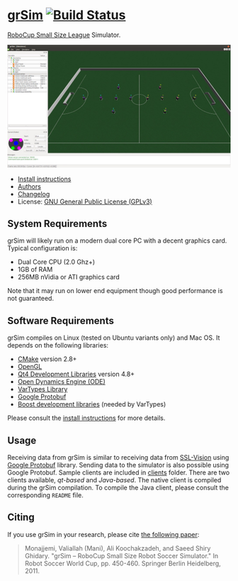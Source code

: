 
[grSim](http://github.com/mani-monaj/grSim) [![Build Status](https://travis-ci.org/RoboCup-SSL/grSim.svg?branch=master)](https://travis-ci.org/RoboCup-SSL/grSim)
=======================

[RoboCup Small Size League](http://wiki.robocup.org/Small_Size_League) Simulator.

![grSim on Ubuntu](docs/img/screenshot01.jpg?raw=true "grSim on Ubuntu")

- [Install instructions](INSTALL.md)
- [Authors](AUTHORS.md)
- [Changelog](CHANGELOG.md)
- License: [GNU General Public License (GPLv3)](LICENSE.md)

System Requirements
-----------------------

grSim will likely run on a modern dual core PC with a decent graphics card. Typical configuration is:

- Dual Core CPU (2.0 Ghz+)
- 1GB of RAM
- 256MB nVidia or ATI graphics card

Note that it may run on lower end equipment though good performance is not guaranteed.


Software Requirements
---------------------

grSim compiles on Linux (tested on Ubuntu variants only) and Mac OS. It depends on the following libraries:

- [CMake](https://cmake.org/) version 2.8+ 
- [OpenGL](https://www.opengl.org)
- [Qt4 Development Libraries](https://www.qt.io) version 4.8+
- [Open Dynamics Engine (ODE)](http://www.ode.org)
- [VarTypes Library](https://github.com/szi/vartypes)
- [Google Protobuf](https://github.com/google/protobuf)
- [Boost development libraries](http://www.boost.org/) (needed by VarTypes)

Please consult the [install instructions](INSTALL.md) for more details.

Usage
-----

Receiving data from grSim is similar to receiving data from [SSL-Vision](https://github.com/RoboCup-SSL/ssl-vision) using [Google Protobuf](https://github.com/google/protobuf) library.
Sending data to the simulator is also possible using Google Protobuf. Sample clients are included in [clients](./clients) folder. There are two clients available, *qt-based* and *Java-based*. The native client is compiled during the grSim compilation. To compile the Java client, please consult the corresponding `README` file.

Citing
------

If you use grSim in your research, please cite [the following paper](http://link.springer.com/chapter/10.1007/978-3-642-32060-6_38):

> Monajjemi, Valiallah (Mani), Ali Koochakzadeh, and Saeed Shiry Ghidary. "grSim – RoboCup Small Size Robot Soccer Simulator." In Robot Soccer World Cup, pp. 450-460. Springer Berlin Heidelberg, 2011.
